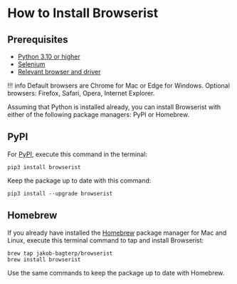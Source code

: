 # How to Install Browserist
## Prerequisites
* [Python 3.10 or higher](https://www.python.org)
* [Selenium](https://www.selenium.dev)
* [Relevant browser and driver](browser-drivers.md)

!!! info
    Default browsers are Chrome for Mac or Edge for Windows. Optional browsers: Firefox, Safari, Opera, Internet Explorer.

Assuming that Python is installed already, you can install Browserist with either of the following package managers: PyPI or Homebrew.

## PyPI
For [PyPI](https://pypi.org/project/browserist/), execute this command in the terminal:

```shell
pip3 install browserist
```

Keep the package up to date with this command:

```shell
pip3 install --upgrade browserist
```

## Homebrew
If you already have installed the [Homebrew](https://brew.sh) package manager for Mac and Linux, execute this terminal command to tap and install Browserist:

```shell
brew tap jakob-bagterp/browserist
brew install browserist
```

Use the same commands to keep the package up to date with Homebrew.
